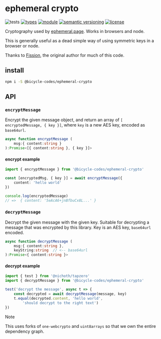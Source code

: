 # ephemeral crypto
![tests](https://github.com/nichoth/ephemeral-crypto/actions/workflows/nodejs.yml/badge.svg)
[![types](https://img.shields.io/npm/types/@nichoth/ephemeral-crypto?style=flat-square)](README.md)
[![module](https://img.shields.io/badge/module-ESM%2FCJS-blue?style=flat-square)](README.md)
[![semantic versioning](https://img.shields.io/badge/semver-2.0.0-brightgreen?logo=semver&style=flat-square)](https://semver.org/)
[![license](https://nichoth.github.io/badge/polyform-shield.svg)](LICENSE)


Cryptography used by [ephemeral.page](https://ephemeral.page/). Works in browsers and node.

This is generally useful as a dead simple way of using symmetric keys in a browser or node.

Thanks to [Fission](https://github.com/fission-codes/), the original author for much of this code.

## install
```sh
npm i -S @bicycle-codes/ephemeral-crypto
```

## API

### `encryptMessage`
Encrypt the given message object, and return an array of `[ encryptedMessage, { key }]`, where `key` is a new AES key, encoded as `base64url`.

```ts
async function encryptMessage (
    msg:{ content:string }
):Promise<[{ content:string }, { key }]>
```

#### encrypt example
```ts
import { encryptMessage } from '@bicycle-codes/ephemeral-crypto'

const [encryptedMsg, { key }] = await encryptMessage({
    content: 'hello world'
})

console.log(encryptedMessage)
// =>  { content: '5eAcA6+jnBfbuCx8L...' }
```

### `decryptMessage`
Decrypt the given message with the given key. Suitable for decrypting a message that was encrypted by this library. Key is an AES key, `base64url` encoded.

```ts
async function decryptMessage (
    msg:{ content:string },
    keyString:string  // <-- base64url
):Promise<{ content:string }>
```

#### decrypt example
```js
import { test } from '@nichoth/tapzero'
import { decryptMessage } from '@bicycle-codes/ephemeral-crypto'

test('decrypt the message', async t => {
    const decrypted = await decryptMessage(message, key)
    t.equal(decrypted.content, 'hello world',
        'should decrypt to the right text')
})
```

> [!NOTE]  
> This uses forks of `one-webcrypto` and `uint8arrays` so that we own
> the entire dependency graph.
